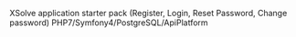 XSolve application starter pack (Register, Login, Reset Password, Change password) PHP7/Symfony4/PostgreSQL/ApiPlatform